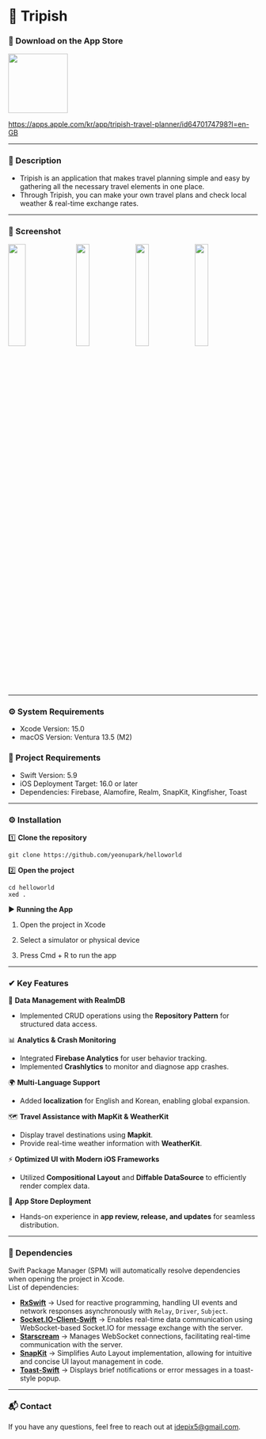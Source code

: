 # 🐠 Tripish

### 🤳 Download on the App Store
<a href="https://apps.apple.com/kr/app/tripish-travel-planner/id6470174798?l=en-GB">
    <img src="https://github.com/user-attachments/assets/bb6ccaa8-e578-4d85-8822-27a8d08427b8" width="120">
</a>

https://apps.apple.com/kr/app/tripish-travel-planner/id6470174798?l=en-GB  

---
### 📝 Description
- Tripish is an application that makes travel planning simple and easy by gathering all the necessary travel elements in one place. 
- Through Tripish, you can make your own travel plans and check local weather & real-time exchange rates.
---
### 📱 Screenshot
<img src = "https://github.com/yeonupark/HelloWorld/assets/130972950/0b202e44-4ebf-4ac6-8fda-72e2a2f73c99" width="26.5%" height="23%">
<img src = "https://github.com/yeonupark/HelloWorld/assets/130972950/f198cfed-90e6-44a1-b4c6-4da2f57279a6" width="23%" height="23%">
<img src = "https://github.com/yeonupark/HelloWorld/assets/130972950/57e3e4d8-c109-4147-9b85-79550832b90a" width="23%" height="23%">
<img src = "https://github.com/yeonupark/HelloWorld/assets/130972950/183a7d0b-f207-4274-af31-46260c679c42" width="23%" height="23%">

---
### ⚙️ System Requirements
- Xcode Version: 15.0
- macOS Version: Ventura 13.5 (M2)

### 🔧 Project Requirements
- Swift Version: 5.9
- iOS Deployment Target: 16.0 or later
- Dependencies: Firebase, Alamofire, Realm, SnapKit, Kingfisher, Toast
  
---
### ⚙️ Installation

1️⃣ **Clone the repository**
```
git clone https://github.com/yeonupark/helloworld
```
2️⃣ **Open the project**
```
cd helloworld
xed .
``` 

▶️ **Running the App**

1. Open the project in Xcode

2. Select a simulator or physical device

3. Press Cmd + R to run the app

---
### ✔ Key Features

📂 **Data Management with RealmDB**    
- Implemented CRUD operations using the **Repository Pattern** for structured data access.   
    
📊 **Analytics & Crash Monitoring**      
- Integrated **Firebase Analytics** for user behavior tracking.     
- Implemented **Crashlytics** to monitor and diagnose app crashes.     
    
🌍 **Multi-Language Support**    
- Added **localization** for English and Korean, enabling global expansion.    
    
🗺️ **Travel Assistance with MapKit & WeatherKit**    
- Display travel destinations using **Mapkit**.    
- Provide real-time weather information with **WeatherKit**.    
    
⚡ **Optimized UI with Modern iOS Frameworks**    
- Utilized **Compositional Layout** and **Diffable DataSource** to efficiently render complex data.  
      
📱 **App Store Deployment**    
- Hands-on experience in **app review, release, and updates** for seamless distribution.    


---


### 🔗 Dependencies

Swift Package Manager (SPM) will automatically resolve dependencies when opening the project in Xcode.     
List of dependencies:  

- **[RxSwift](https://github.com/ReactiveX/RxSwift)** → Used for reactive programming, handling UI events and network responses asynchronously with `Relay`, `Driver`, `Subject`.  
- **[Socket.IO-Client-Swift](https://github.com/socketio/socket.io-client-swift)** → Enables real-time data communication using WebSocket-based Socket.IO for message exchange with the server.
- **[Starscream](https://github.com/daltoniam/Starscream)** → Manages WebSocket connections, facilitating real-time communication with the server.    
- **[SnapKit](https://github.com/SnapKit/SnapKit)** → Simplifies Auto Layout implementation, allowing for intuitive and concise UI layout management in code.  
- **[Toast-Swift](https://github.com/scalessec/Toast-Swift.git)** → Displays brief notifications or error messages in a toast-style popup.  
---
### 📬 Contact

If you have any questions, feel free to reach out at [idepix5@gmail.com](mailto:idepix5@gmail.com).


